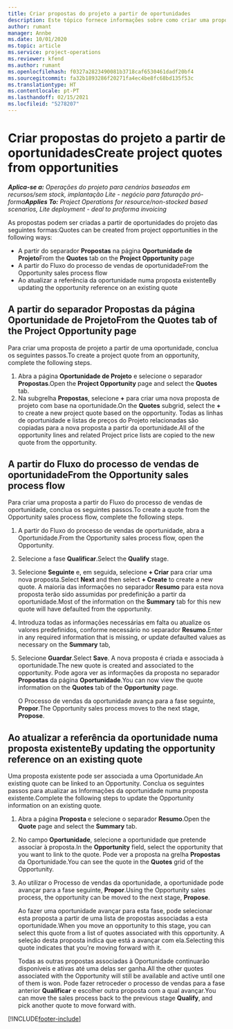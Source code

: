 ```yaml
---
title: Criar propostas do projeto a partir de oportunidades
description: Este tópico fornece informações sobre como criar uma proposta de projeto a partir de uma oportunidade.
author: rumant
manager: Annbe
ms.date: 10/01/2020
ms.topic: article
ms.service: project-operations
ms.reviewer: kfend
ms.author: rumant
ms.openlocfilehash: f0327a2823490081b3718caf6530461dadf20bf4
ms.sourcegitcommit: fa32b1893286f20271fa4ec4be8fc68bd135f53c
ms.translationtype: HT
ms.contentlocale: pt-PT
ms.lasthandoff: 02/15/2021
ms.locfileid: "5278207"
---
```

# <a name="create-project-quotes-from-opportunities"></a><span data-ttu-id="cdebc-103">Criar propostas do projeto a partir de oportunidades</span><span class="sxs-lookup"><span data-stu-id="cdebc-103">Create project quotes from opportunities</span></span>

<span data-ttu-id="cdebc-104">_**Aplica-se a:** Operações do projeto para cenários baseados em recursos/sem stock, implantação Lite - negócio para faturação pró-forma_</span><span class="sxs-lookup"><span data-stu-id="cdebc-104">_**Applies To:** Project Operations for resource/non-stocked based scenarios, Lite deployment - deal to proforma invoicing_</span></span>

<span data-ttu-id="cdebc-105">As propostas podem ser criadas a partir de oportunidades do projeto das seguintes formas:</span><span class="sxs-lookup"><span data-stu-id="cdebc-105">Quotes can be created from project opportunities in the following ways:</span></span>

- <span data-ttu-id="cdebc-106">A partir do separador **Propostas** na página **Oportunidade de Projeto**</span><span class="sxs-lookup"><span data-stu-id="cdebc-106">From the **Quotes** tab on the **Project Opportunity** page</span></span>
- <span data-ttu-id="cdebc-107">A partir do Fluxo do processo de vendas de oportunidade</span><span class="sxs-lookup"><span data-stu-id="cdebc-107">From the Opportunity sales process flow</span></span>
- <span data-ttu-id="cdebc-108">Ao atualizar a referência da oportunidade numa proposta existente</span><span class="sxs-lookup"><span data-stu-id="cdebc-108">By updating the opportunity reference on an existing quote</span></span>

## <a name="from-the-quotes-tab-of-the-project-opportunity-page"></a><span data-ttu-id="cdebc-109">A partir do separador Propostas da página Oportunidade de Projeto</span><span class="sxs-lookup"><span data-stu-id="cdebc-109">From the Quotes tab of the Project Opportunity page</span></span>

<span data-ttu-id="cdebc-110">Para criar uma proposta de projeto a partir de uma oportunidade, conclua os seguintes passos.</span><span class="sxs-lookup"><span data-stu-id="cdebc-110">To create a project quote from an opportunity, complete the following steps.</span></span>

1. <span data-ttu-id="cdebc-111">Abra a página **Oportunidade de Projeto** e selecione o separador **Propostas**.</span><span class="sxs-lookup"><span data-stu-id="cdebc-111">Open the **Project Opportunity** page and select the **Quotes** tab.</span></span> 
2. <span data-ttu-id="cdebc-112">Na subgrelha **Propostas**, selecione **+** para criar uma nova proposta de projeto com base na oportunidade.</span><span class="sxs-lookup"><span data-stu-id="cdebc-112">On the **Quotes** subgrid, select the **+** to create a new project quote based on the opportunity.</span></span> <span data-ttu-id="cdebc-113">Todas as linhas de oportunidade e listas de preços do Projeto relacionadas são copiadas para a nova proposta a partir da oportunidade.</span><span class="sxs-lookup"><span data-stu-id="cdebc-113">All of the opportunity lines and related Project price lists are copied to the new quote from the opportunity.</span></span>

## <a name="from-the-opportunity-sales-process-flow"></a><span data-ttu-id="cdebc-114">A partir do Fluxo do processo de vendas de oportunidade</span><span class="sxs-lookup"><span data-stu-id="cdebc-114">From the Opportunity sales process flow</span></span>

<span data-ttu-id="cdebc-115">Para criar uma proposta a partir do Fluxo do processo de vendas de oportunidade, conclua os seguintes passos.</span><span class="sxs-lookup"><span data-stu-id="cdebc-115">To create a quote from the Opportunity sales process flow, complete the following steps.</span></span>

1. <span data-ttu-id="cdebc-116">A partir do Fluxo do processo de vendas de oportunidade, abra a Oportunidade.</span><span class="sxs-lookup"><span data-stu-id="cdebc-116">From the Opportunity sales process flow, open the Opportunity.</span></span>
2. <span data-ttu-id="cdebc-117">Selecione a fase **Qualificar**.</span><span class="sxs-lookup"><span data-stu-id="cdebc-117">Select the **Qualify** stage.</span></span> 
3. <span data-ttu-id="cdebc-118">Selecione **Seguinte** e, em seguida, selecione **+ Criar** para criar uma nova proposta.</span><span class="sxs-lookup"><span data-stu-id="cdebc-118">Select **Next** and then select **+ Create** to create a new quote.</span></span> <span data-ttu-id="cdebc-119">A maioria das informações no separador **Resumo** para esta nova proposta terão sido assumidas por predefinição a partir da oportunidade.</span><span class="sxs-lookup"><span data-stu-id="cdebc-119">Most of the information on the **Summary** tab for this new quote will have defaulted from the opportunity.</span></span> 
4. <span data-ttu-id="cdebc-120">Introduza todas as informações necessárias em falta ou atualize os valores predefinidos, conforme necessário no separador **Resumo**.</span><span class="sxs-lookup"><span data-stu-id="cdebc-120">Enter in any required information that is missing, or update defaulted values as necessary on the **Summary** tab,</span></span>
5. <span data-ttu-id="cdebc-121">Selecione **Guardar**.</span><span class="sxs-lookup"><span data-stu-id="cdebc-121">Select **Save**.</span></span> <span data-ttu-id="cdebc-122">A nova proposta é criada e associada à oportunidade.</span><span class="sxs-lookup"><span data-stu-id="cdebc-122">The new quote is created and associated to the opportunity.</span></span> <span data-ttu-id="cdebc-123">Pode agora ver as informações da proposta no separador **Propostas** da página **Oportunidade**.</span><span class="sxs-lookup"><span data-stu-id="cdebc-123">You can now view the quote information on the **Quotes** tab of the **Opportunity** page.</span></span> 

   <span data-ttu-id="cdebc-124">O Processo de vendas da oportunidade avança para a fase seguinte, **Propor**.</span><span class="sxs-lookup"><span data-stu-id="cdebc-124">The Opportunity sales process moves to the next stage, **Propose**.</span></span>


## <a name="by-updating-the-opportunity-reference-on-an-existing-quote"></a><span data-ttu-id="cdebc-125">Ao atualizar a referência da oportunidade numa proposta existente</span><span class="sxs-lookup"><span data-stu-id="cdebc-125">By updating the opportunity reference on an existing quote</span></span>

<span data-ttu-id="cdebc-126">Uma proposta existente pode ser associada a uma Oportunidade.</span><span class="sxs-lookup"><span data-stu-id="cdebc-126">An existing quote can be linked to an Opportunity.</span></span> <span data-ttu-id="cdebc-127">Conclua os seguintes passos para atualizar as Informações da oportunidade numa proposta existente.</span><span class="sxs-lookup"><span data-stu-id="cdebc-127">Complete the following steps to update the Opportunity information on an existing quote.</span></span>

1. <span data-ttu-id="cdebc-128">Abra a página **Proposta** e selecione o separador **Resumo**.</span><span class="sxs-lookup"><span data-stu-id="cdebc-128">Open the **Quote** page and select the **Summary** tab.</span></span>
2. <span data-ttu-id="cdebc-129">No campo **Oportunidade**, selecione a oportunidade que pretende associar à proposta.</span><span class="sxs-lookup"><span data-stu-id="cdebc-129">In the **Opportunity** field, select the opportunity that you want to link to the quote.</span></span> <span data-ttu-id="cdebc-130">Pode ver a proposta na grelha **Propostas** da Oportunidade.</span><span class="sxs-lookup"><span data-stu-id="cdebc-130">You can see the quote in the **Quotes** grid of the Opportunity.</span></span> 
3. <span data-ttu-id="cdebc-131">Ao utilizar o Processo de vendas da oportunidade, a oportunidade pode avançar para a fase seguinte, **Propor**.</span><span class="sxs-lookup"><span data-stu-id="cdebc-131">Using the Opportunity sales process, the opportunity can be moved to the next stage, **Propose**.</span></span> 

   <span data-ttu-id="cdebc-132">Ao fazer uma oportunidade avançar para esta fase, pode selecionar esta proposta a partir de uma lista de propostas associadas a esta oportunidade.</span><span class="sxs-lookup"><span data-stu-id="cdebc-132">When you move an opportunity to this stage, you can select this quote from a list of quotes associated with this opportunity.</span></span> <span data-ttu-id="cdebc-133">A seleção desta proposta indica que está a avançar com ela.</span><span class="sxs-lookup"><span data-stu-id="cdebc-133">Selecting this quote indicates that you're moving forward with it.</span></span>

   <span data-ttu-id="cdebc-134">Todas as outras propostas associadas à Oportunidade continuarão disponíveis e ativas até uma delas ser ganha.</span><span class="sxs-lookup"><span data-stu-id="cdebc-134">All the other quotes associated with the Opportunity will still be available and active until one of them is won.</span></span> <span data-ttu-id="cdebc-135">Pode fazer retroceder o processo de vendas para a fase anterior **Qualificar** e escolher outra proposta com a qual avançar.</span><span class="sxs-lookup"><span data-stu-id="cdebc-135">You can move the sales process back to the previous stage **Qualify**, and pick another quote to move forward with.</span></span>


[!INCLUDE[footer-include](../includes/footer-banner.md)]